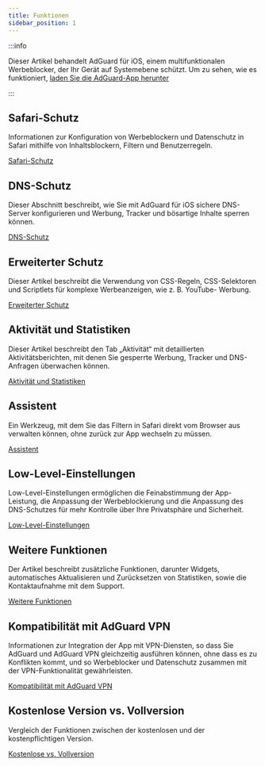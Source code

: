 ```yaml
---
title: Funktionen
sidebar_position: 1
---
```


:::info

Dieser Artikel behandelt AdGuard für iOS, einem multifunktionalen Werbeblocker, der Ihr Gerät auf Systemebene schützt. Um zu sehen, wie es funktioniert, [laden Sie die AdGuard-App herunter](https://agrd.io/download-kb-adblock)

:::

## Safari-Schutz

Informationen zur Konfiguration von Werbeblockern und Datenschutz in Safari mithilfe von Inhaltsblockern, Filtern und Benutzerregeln.

[Safari-Schutz](/adguard-for-ios/features/safari-protection.md)

## DNS-Schutz

Dieser Abschnitt beschreibt, wie Sie mit AdGuard für iOS sichere DNS-Server konfigurieren und Werbung, Tracker und bösartige Inhalte sperren können.

[DNS-Schutz](/adguard-for-ios/features/dns-protection/)

## Erweiterter Schutz

Dieser Artikel beschreibt die Verwendung von CSS-Regeln, CSS-Selektoren und Scriptlets für komplexe Werbeanzeigen, wie z. B. YouTube- Werbung.

[Erweiterter Schutz](/adguard-for-ios/features/advanced-protection.md)

## Aktivität und Statistiken

Dieser Artikel beschreibt den Tab „Aktivität“ mit detaillierten Aktivitätsberichten, mit denen Sie gesperrte Werbung, Tracker und DNS-Anfragen überwachen können.

[Aktivität und Statistiken](/adguard-for-ios/features/activity.md)

## Assistent

Ein Werkzeug, mit dem Sie das Filtern in Safari direkt vom Browser aus verwalten können, ohne zurück zur App wechseln zu müssen.

[Assistent](/adguard-for-ios/features/assistant.md)

## Low-Level-Einstellungen

Low-Level-Einstellungen ermöglichen die Feinabstimmung der App-Leistung, die Anpassung der Werbeblockierung und die Anpassung des DNS-Schutzes für mehr Kontrolle über Ihre Privatsphäre und Sicherheit.

[Low-Level-Einstellungen](/adguard-for-ios/features/low-level-settings.md)

## Weitere Funktionen

Der Artikel beschreibt zusätzliche Funktionen, darunter Widgets, automatisches Aktualisieren und Zurücksetzen von Statistiken, sowie die Kontaktaufnahme mit dem Support.

[Weitere Funktionen](/adguard-for-ios/features/other-features.md)

## Kompatibilität mit AdGuard VPN

Informationen zur Integration der App mit VPN-Diensten, so dass Sie AdGuard und AdGuard VPN gleichzeitig ausführen können, ohne dass es zu Konflikten kommt, und so Werbeblocker und Datenschutz zusammen mit der VPN-Funktionalität gewährleisten.

[Kompatibilität mit AdGuard VPN](/adguard-for-ios/features/compatibility-with-adguard-vpn.md)

## Kostenlose Version vs. Vollversion

Vergleich der Funktionen zwischen der kostenlosen und der kostenpflichtigen Version.

[Kostenlose vs. Vollversion](/adguard-for-ios/features/free-vs-full.md)
